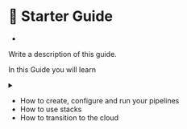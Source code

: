 # 🐣 Starter Guide

*

Write a description of this guide.

In this Guide you will learn

<details>

<summary></summary>



</details>

* How to create, configure and run your pipelines
* How to use stacks
* How to transition to the cloud&#x20;
